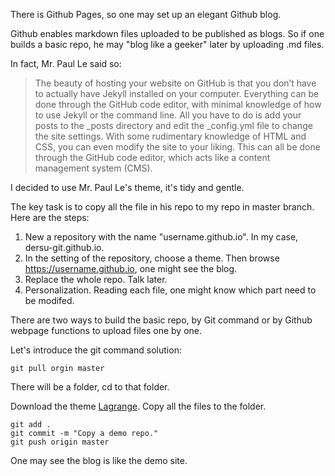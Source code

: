 There is Github Pages, so one may set up an elegant Github blog.

Github enables markdown files uploaded to be published as blogs. So if one builds a basic repo, he may "blog like a geeker" later by uploading .md files.

In fact, Mr. Paul Le said so:
> The beauty of hosting your website on GitHub is that you don’t have to actually have Jekyll installed on your computer. Everything can be done through the GitHub code editor, with minimal knowledge of how to use Jekyll or the command line. All you have to do is add your posts to the _posts directory and edit the _config.yml file to change the site settings. With some rudimentary knowledge of HTML and CSS, you can even modify the site to your liking. This can all be done through the GitHub code editor, which acts like a content management system (CMS).

I decided to use Mr. Paul Le's theme, it's tidy and gentle. 

The key task is to copy all the file in his repo to my repo in master branch. Here are the steps:

1. New a repository with the name "username.github.io". In my case, dersu-git.github.io.
2. In the setting of the repository, choose a theme. Then browse https://username.github.io, one might see the blog.
3. Replace the whole repo. Talk later.
4. Personalization. Reading each file, one might know which part need to be modifed.


There are two ways to build the basic repo, by Git command or by Github webpage functions to upload files one by one. 

Let's introduce the git command solution:
```
git pull orgin master
```
There will be a folder, cd to that folder.

Download the theme [Lagrange](https://github.com/LeNPaul/Lagrange/). Copy all the files to the folder.

```
git add .
git commit -m "Copy a demo repo."
git push origin master
```

One may see the blog is like the demo site.



